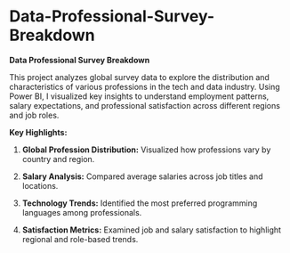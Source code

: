 # Data-Professional-Survey-Breakdown

**Data Professional Survey Breakdown**

This project analyzes global survey data to explore the distribution and characteristics of various professions in the tech and data industry. Using Power BI, I visualized key insights to understand employment patterns, salary expectations, and professional satisfaction across different regions and job roles.

**Key Highlights:**

1) **Global Profession Distribution:** Visualized how professions vary by country and region.

2) **Salary Analysis:** Compared average salaries across job titles and locations.

3) **Technology Trends:** Identified the most preferred programming languages among professionals.

4) **Satisfaction Metrics:** Examined job and salary satisfaction to highlight regional and role-based trends.
